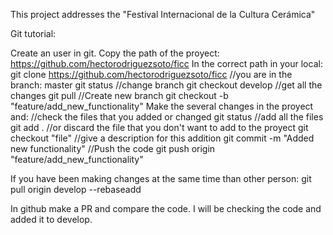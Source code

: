 This project addresses the "Festival Internacional de la Cultura Cerámica"

Git tutorial:

Create an user in git.
Copy the path of the proyect: https://github.com/hectorodriguezsoto/ficc
In the correct path in your local: git clone https://github.com/hectorodriguezsoto/ficc
//you are in the branch: master
git status
//change branch
git checkout develop
//get all the changes
git pull
//Create new branch
git checkout -b "feature/add_new_functionality"
Make the several changes in the proyect and:
//check the files that you added or changed
git status
//add all the files
git add .
//or discard the file that you don't want to add to the proyect
git checkout "file"
//give a description for this addition
git commit -m "Added new functionality"
//Push the code
git push origin "feature/add_new_functionality"

If you have been making changes at the same time than other person: git pull origin develop --rebaseadd

In github make a PR and compare the code. I will be checking the code and added it to develop.